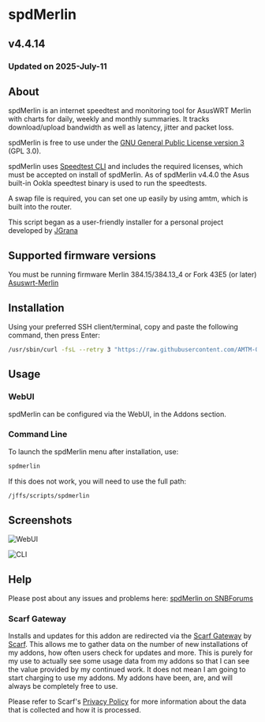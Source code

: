 # spdMerlin

## v4.4.14
### Updated on 2025-July-11

## About
spdMerlin is an internet speedtest and monitoring tool for AsusWRT Merlin with charts for daily, weekly and monthly summaries. It tracks download/upload bandwidth as well as latency, jitter and packet loss.

spdMerlin is free to use under the [GNU General Public License version 3](https://opensource.org/licenses/GPL-3.0) (GPL 3.0).

spdMerlin uses [Speedtest CLI](https://www.speedtest.net/apps/cli) and includes the required licenses, which must be accepted on install of spdMerlin.
As of spdMerlin v4.4.0 the Asus built-in Ookla speedtest binary is used to run the speedtests.

A swap file is required, you can set one up easily by using amtm, which is built into the router.

This script began as a user-friendly installer for a personal project developed by [JGrana](https://www.snbforums.com/members/jgrana.20663/)

## Supported firmware versions
You must be running firmware Merlin 384.15/384.13_4 or Fork 43E5 (or later) [Asuswrt-Merlin](https://asuswrt.lostrealm.ca/)

## Installation
Using your preferred SSH client/terminal, copy and paste the following command, then press Enter:

```sh
/usr/sbin/curl -fsL --retry 3 "https://raw.githubusercontent.com/AMTM-OSR/spdMerlin/master/spdmerlin.sh" -o /jffs/scripts/spdmerlin && chmod 0755 /jffs/scripts/spdmerlin && /jffs/scripts/spdmerlin install
```

## Usage
### WebUI
spdMerlin can be configured via the WebUI, in the Addons section.

### Command Line
To launch the spdMerlin menu after installation, use:
```sh
spdmerlin
```

If this does not work, you will need to use the full path:
```sh
/jffs/scripts/spdmerlin
```

## Screenshots

![WebUI](https://puu.sh/HSYTU/ed2d2157eb.png)

![CLI](https://puu.sh/HSYRK/aca960d9fb.png)

## Help
Please post about any issues and problems here: [spdMerlin on SNBForums](https://www.snbforums.com/forums/asuswrt-merlin-addons.60/?prefix_id=19)

### Scarf Gateway
Installs and updates for this addon are redirected via the [Scarf Gateway](https://about.scarf.sh/scarf-gateway) by [Scarf](https://about.scarf.sh/about). This allows me to gather data on the number of new installations of my addons, how often users check for updates and more. This is purely for my use to actually see some usage data from my addons so that I can see the value provided by my continued work. It does not mean I am going to start charging to use my addons. My addons have been, are, and will always be completely free to use.

Please refer to Scarf's [Privacy Policy](https://about.scarf.sh/privacy) for more information about the data that is collected and how it is processed.
